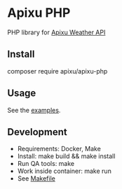# Apixu PHP

PHP library for [Apixu Weather API](https://www.apixu.com/api.aspx)

## Install
composer require apixu/apixu-php

## Usage
See the [examples](./examples).

## Development

* Requirements: Docker, Make
* Install: make build && make install
* Run QA tools: make
* Work inside container: make run
* See [Makefile](./Makefile)

